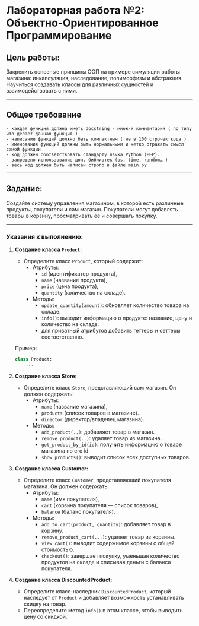 # Лабораторная работа №2: Объектно-Ориентированное Программирование

## Цель работы:
Закрепить основные принципы ООП на примере симуляции работы магазина: инкапсуляция, наследование, полиморфизм и абстракция. Научиться создавать классы для различных сущностей и взаимодействовать с ними.

---

## Общее требование

    - каждая функция должна иметь docstring - множ-й комментарий ( по типу что делает данная функция )
    - написание функций должно быть компактным ( не в 100 строчек кода )
    - именования функций должны быть нормальными и четко отражать смысл самой функции
    - код должен соответствовать стандарту языка Python (PEP).
    - запрещено использование доп. библиотек (os, time, random… )
    - весь код должен быть написан строго в файле main.py

---

## Задание:
Создайте систему управления магазином, в которой есть различные продукты, покупатели и сам магазин. Покупатели могут добавлять товары в корзину, просматривать её и совершать покупку.

---

### Указания к выполнению:

1. **Создание класса `Product`:**
   - Определите класс `Product`, который содержит:
     - Атрибуты:
       - `id` (идентификатор продукта),
       - `name` (название продукта),
       - `price` (цена продукта),
       - `quantity` (количество на складе).
     - Методы:
       - `update_quantity(amount)`: обновляет количество товара на складе.
       - `info()`: выводит информацию о продукте: название, цену и количество на складе.
       - для приватный атрибутов добавить геттеры и сеттеры соответственно.

   Пример:

   ```python
   class Product:
       ...
   ```

2. **Создание класса Store:**
    - Определите класс `Store`, представляющий сам магазин. Он должен содержать:
      - Атрибуты:
        - `name` (название магазина),
        - `products` (список товаров в магазине).
        - `director` (директор/владелец магазина).
      - Методы:
        - `add_product(..)`: добавляет товар в магазин.
        - `remove_product(..)`: удаляет товар из магазина.
        - `get_product_by_id(id)`: получить информацию о товаре магазина по его id.
        - `show_products()`: выводит список всех доступных товаров.

3. **Создание класса Customer:**
    - Определите класс `Customer`, представляющий покупателя магазина. Он должен содержать:
      - Атрибуты:
        - `name` (имя покупателя),
        - `cart` (корзина покупателя — список товаров),
        - `balance` (баланс покупателя).
      - Методы:
        - `add_to_cart(product, quantity)`: добавляет товар в корзину.
        - `removo_product_cart(...)`: удаляет товар из корзины.
        - `view_cart()`: выводит содержимое корзины с общей стоимостью.
        - `checkout()`: завершает покупку, уменьшая количество продуктов на складе и списывая деньги с баланса покупателя.

4. **Создание класса DiscountedProduct:**
    - Определите класс-наследник `DiscountedProduct`, который наследует от `Product` и добавляет возможность устанавливать скидку на товар.
    - Переопределите метод `info()` в этом классе, чтобы выводить цену со скидкой.
